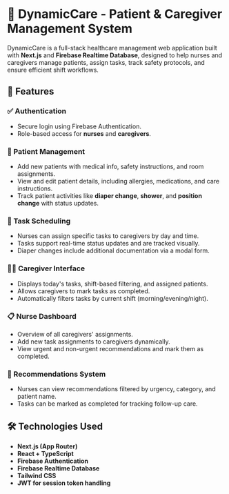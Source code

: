 # 🏥 DynamicCare - Patient & Caregiver Management System

DynamicCare is a full-stack healthcare management web application built with **Next.js** and **Firebase Realtime Database**, designed to help nurses and caregivers manage patients, assign tasks, track safety protocols, and ensure efficient shift workflows.

## 🚀 Features

### ✅ Authentication
- Secure login using Firebase Authentication.
- Role-based access for **nurses** and **caregivers**.

### 🧍 Patient Management
- Add new patients with medical info, safety instructions, and room assignments.
- View and edit patient details, including allergies, medications, and care instructions.
- Track patient activities like **diaper change**, **shower**, and **position change** with status updates.

### 📝 Task Scheduling
- Nurses can assign specific tasks to caregivers by day and time.
- Tasks support real-time status updates and are tracked visually.
- Diaper changes include additional documentation via a modal form.

### 🧑‍⚕️ Caregiver Interface
- Displays today's tasks, shift-based filtering, and assigned patients.
- Allows caregivers to mark tasks as completed.
- Automatically filters tasks by current shift (morning/evening/night).

### 📋 Nurse Dashboard
- Overview of all caregivers' assignments.
- Add new task assignments to caregivers dynamically.
- View urgent and non-urgent recommendations and mark them as completed.

### 🧠 Recommendations System
- Nurses can view recommendations filtered by urgency, category, and patient name.
- Tasks can be marked as completed for tracking follow-up care.

## 🛠️ Technologies Used

- **Next.js (App Router)**
- **React + TypeScript**
- **Firebase Authentication**
- **Firebase Realtime Database**
- **Tailwind CSS**
- **JWT for session token handling**

